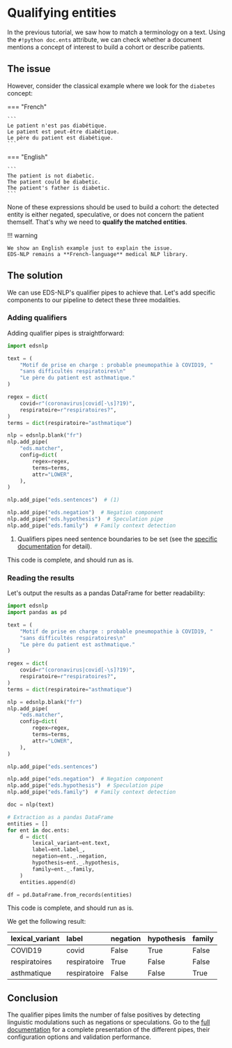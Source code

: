 # Qualifying entities

In the previous tutorial, we saw how to match a terminology on a text. Using the `#!python doc.ents` attribute, we can check whether a document mentions a concept of interest to build a cohort or describe patients.




## The issue

However, consider the classical example where we look for the `diabetes` concept:

=== "French"

    ```
    Le patient n'est pas diabétique.
    Le patient est peut-être diabétique.
    Le père du patient est diabétique.
    ```

=== "English"

    ```
    The patient is not diabetic.
    The patient could be diabetic.
    The patient's father is diabetic.
    ```

None of these expressions should be used to build a cohort: the detected entity is either negated, speculative, or does not concern the patient themself. That's why we need to **qualify the matched entities**.

!!! warning

    We show an English example just to explain the issue.
    EDS-NLP remains a **French-language** medical NLP library.

## The solution

We can use EDS-NLP's qualifier pipes to achieve that. Let's add specific components to our pipeline to detect these three modalities.

### Adding qualifiers

Adding qualifier pipes is straightforward:

```python hl_lines="25-29"
import edsnlp

text = (
    "Motif de prise en charge : probable pneumopathie à COVID19, "
    "sans difficultés respiratoires\n"
    "Le père du patient est asthmatique."
)

regex = dict(
    covid=r"(coronavirus|covid[-\s]?19)",
    respiratoire=r"respiratoires?",
)
terms = dict(respiratoire="asthmatique")

nlp = edsnlp.blank("fr")
nlp.add_pipe(
    "eds.matcher",
    config=dict(
        regex=regex,
        terms=terms,
        attr="LOWER",
    ),
)

nlp.add_pipe("eds.sentences")  # (1)

nlp.add_pipe("eds.negation")  # Negation component
nlp.add_pipe("eds.hypothesis")  # Speculation pipe
nlp.add_pipe("eds.family")  # Family context detection
```

1. Qualifiers pipes need sentence boundaries to be set (see the [specific documentation](../pipes/qualifiers/index.md) for detail).

This code is complete, and should run as is.

### Reading the results

Let's output the results as a pandas DataFrame for better readability:

```python hl_lines="2 34-48"
import edsnlp
import pandas as pd

text = (
    "Motif de prise en charge : probable pneumopathie à COVID19, "
    "sans difficultés respiratoires\n"
    "Le père du patient est asthmatique."
)

regex = dict(
    covid=r"(coronavirus|covid[-\s]?19)",
    respiratoire=r"respiratoires?",
)
terms = dict(respiratoire="asthmatique")

nlp = edsnlp.blank("fr")
nlp.add_pipe(
    "eds.matcher",
    config=dict(
        regex=regex,
        terms=terms,
        attr="LOWER",
    ),
)

nlp.add_pipe("eds.sentences")

nlp.add_pipe("eds.negation")  # Negation component
nlp.add_pipe("eds.hypothesis")  # Speculation pipe
nlp.add_pipe("eds.family")  # Family context detection

doc = nlp(text)

# Extraction as a pandas DataFrame
entities = []
for ent in doc.ents:
    d = dict(
        lexical_variant=ent.text,
        label=ent.label_,
        negation=ent._.negation,
        hypothesis=ent._.hypothesis,
        family=ent._.family,
    )
    entities.append(d)

df = pd.DataFrame.from_records(entities)
```

This code is complete, and should run as is.

We get the following result:

| lexical_variant | label        | negation | hypothesis | family |
| :-------------- | :----------- | -------- | ---------- | ------ |
| COVID19         | covid        | False    | True       | False  |
| respiratoires   | respiratoire | True     | False      | False  |
| asthmatique     | respiratoire | False    | False      | True   |

## Conclusion

The qualifier pipes limits the number of false positives by detecting linguistic modulations such as negations or speculations.
Go to the [full documentation](/pipes/qualifiers/overview) for a complete presentation of the different pipes,
their configuration options and validation performance.
